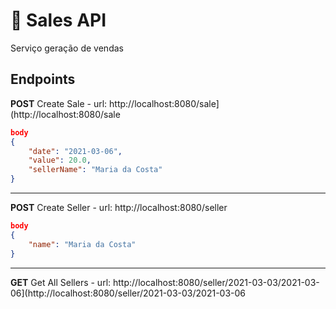 # 👜 Sales API
Serviço geração de vendas

## Endpoints
**POST** Create Sale - url: http://localhost:8080/sale](http://localhost:8080/sale
```json
body
{
    "date": "2021-03-06",
    "value": 20.0,
    "sellerName": "Maria da Costa"
}
```
- - -

**POST** Create Seller - url: http://localhost:8080/seller
```json
body
{
    "name": "Maria da Costa"
}
```
- - -


**GET** Get All Sellers - url: http://localhost:8080/seller/2021-03-03/2021-03-06](http://localhost:8080/seller/2021-03-03/2021-03-06
